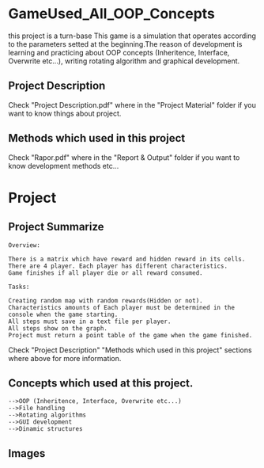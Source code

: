 # GameUsed_All_OOP_Concepts
this project is a turn-base This game is a simulation that operates according to the parameters setted at the beginning.The reason of development is learning and practicing about OOP concepts (Inheritence, Interface, Overwrite etc...), writing rotating algorithm and graphical development.



## Project Description
Check "Project Description.pdf"  where in the "Project Material" folder if you want to know things about project.

## Methods which used in this project
Check "Rapor.pdf" where in the "Report & Output" folder if you want to know development methods etc...


# Project

## Project Summarize
	Overview:
	
	There is a matrix which have reward and hidden reward in its cells.
	There are 4 player. Each player has different characteristics.
	Game finishes if all player die or all reward consumed.

	Tasks:
	
	Creating random map with random rewards(Hidden or not).
	Characteristics amounts of Each player must be determined in the console when the game starting.
	All steps must save in a text file per player.
	All steps show on the graph.
	Project must return a point table of the game when the game finished.

Check "Project Description" "Methods which used in this project" sections where above for more information.

## Concepts which used at this project.
	-->OOP (Inheritence, Interface, Overwrite etc...)
	-->File handling
	-->Rotating algorithms
	-->GUI development
	-->Dinamic structures

## Images
